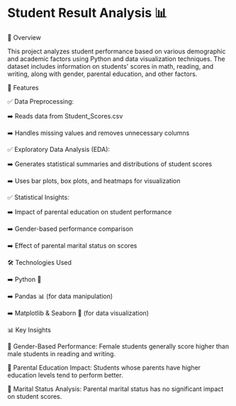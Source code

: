 # Student Result Analysis 📊

📌 Overview

This project analyzes student performance based on various demographic and academic factors using Python and data visualization techniques. The dataset includes information on students' scores in math, reading, and writing, along with gender, parental education, and other factors.

🚀 Features

✅ Data Preprocessing:

➡️ Reads data from Student_Scores.csv

➡️ Handles missing values and removes unnecessary columns

✅ Exploratory Data Analysis (EDA):

➡️ Generates statistical summaries and distributions of student scores

➡️ Uses bar plots, box plots, and heatmaps for visualization

✅ Statistical Insights:

➡️ Impact of parental education on student performance

➡️ Gender-based performance comparison

➡️ Effect of parental marital status on scores

🛠️ Technologies Used

➡️ Python 🐍

➡️ Pandas 📊 (for data manipulation)

➡️ Matplotlib & Seaborn 🎨 (for data visualization)

📊 Key Insights

📌 Gender-Based Performance: Female students generally score higher than male students in reading and writing.

📌 Parental Education Impact: Students whose parents have higher education levels tend to perform better.

📌 Marital Status Analysis: Parental marital status has no significant impact on student scores.
